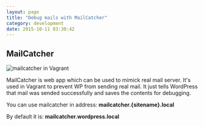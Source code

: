 ```yaml
---
layout: page
title: "Debug mails with MailCatcher"
category: development
date: 2015-10-11 03:30:42
---
```


## MailCatcher
![mailcatcher in Vagrant]({{site.base_url}}/images/mailcatcher-example.png)

MailCatcher is web app which can be used to mimick real mail server. It's used in Vagrant to prevent WP from sending real mail. It just tells WordPress that mail was sended successfully and saves the contents for debugging.

You can use mailcatcher in address: **mailcatcher.{sitename}.local**

By default it is: **mailcatcher.wordpress.local**